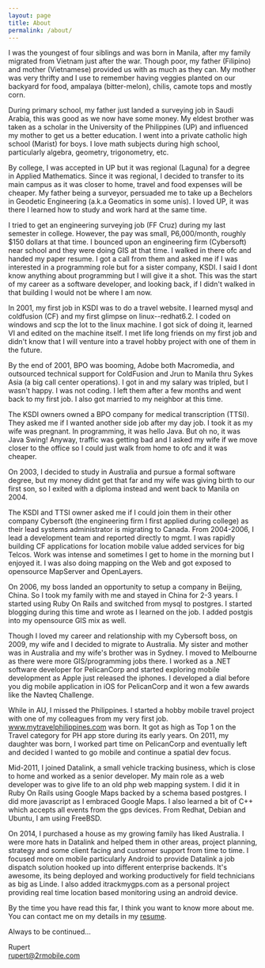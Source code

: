 ```yaml
---
layout: page
title: About
permalink: /about/
---
```


I was the youngest of four siblings and was born in Manila, after my family migrated from Vietnam just after the war.  Though poor, my father (Filipino) and mother (Vietnamese) provided us with as much as they can.  My mother was very thrifty and I use to remember having veggies planted on our backyard for food, ampalaya (bitter-melon), chilis, camote tops and mostly corn.  

During primary school, my father just landed a surveying job in Saudi Arabia, this was good as we now have some money.  My eldest brother was taken as a scholar in the University of the Philippines (UP) and influenced my mother to get us a better education. I went into a private catholic high school (Marist) for boys.  I love math subjects during high school, particularly algebra, geometry, trigonometry, etc.  

By college, I was accepted in UP but it was regional (Laguna) for a degree in Applied Mathematics.  Since it was regional, I decided to transfer to its main campus as it was closer to home, travel and food expenses will be cheaper.  My father being a surveyor, persuaded me to take up a Bechelors in Geodetic Engineering (a.k.a Geomatics in some unis).  I loved UP, it was there I learned how to study and work hard at the same time.

I tried to get an engineering surveying job (FF Cruz) during my last semester in college.  However, the pay was small, P6,000/month, roughly $150 dollars at that time.  I bounced upon an engineering firm (Cybersoft) near school and they were doing GIS at that time.  I walked in there ofc and handed my paper resume.  I got a call from them and asked me if I was interested in a programming role but for a sister company, KSDI.  I said I dont know anything about programming but I will give it a shot. This was the start of my career as a software developer, and looking back, if I didn't walked in that building I would not be where I am now.

In 2001, my first job in KSDI was to do a travel website. I learned mysql and coldfusion (CF) and my first glimpse on linux--redhat6.2.  I coded on windows and scp the lot to the linux machine.  I got sick of doing it, learned VI and edited on the machine itself.  I met life long friends on my first job and didn't know that I will venture into a travel hobby project with one of them in the future.

By the end of 2001, BPO was booming, Adobe both Macromedia, and outsourced technical support for ColdFusion and Jrun to Manila thru Sykes Asia (a big call center operations). I got in and my salary was tripled, but I wasn't happy. I was not coding.  I left them after a few months and went back to my first job.  I also got married to my neighbor at this time.

The KSDI owners owned a BPO company for medical transcription (TTSI).  They asked me if I wanted another side job after my day job.  I took it as my wife was pregnant. In programming, it was hello Java. But oh no, it was Java Swing!  Anyway, traffic was getting bad and I asked my wife if we move closer to the office so I could just walk from home to ofc and it was cheaper.

On 2003, I decided to study in Australia and pursue a formal software degree, but my money didnt get that far and my wife was giving birth to our first son, so I exited with a diploma instead and went back to Manila on 2004.

The KSDI and TTSI owner asked me if I could join them in their other company Cybersoft (the engineering firm I first applied during college) as their lead systems administrator is migrating to Canada.  From 2004-2006, I lead a development team and reported directly to mgmt.  I was rapidly building CF applications for location mobile value added services for big Telcos.  Work was intense and sometimes I get to home in the morning but I enjoyed it.  I was also doing mapping on the Web and got exposed to opensource MapServer and OpenLayers.

On 2006, my boss landed an opportunity to setup a company in Beijing, China.  So I took my family with me and stayed in China for 2-3 years.  I started using Ruby On Rails and switched from mysql to postgres. I started blogging during this time and wrote as I learned on the job.  I added postgis into my opensource GIS mix as well.

Though I loved my career and relationship with my Cybersoft boss, on 2009, my wife and I decided to migrate to Australia. My sister and mother was in Australia and my wife's brother was in Sydney.  I moved to Melbourne as there were more GIS/programming jobs there. I worked as a .NET software developer for PelicanCorp and started exploring mobile development as Apple just released the iphones. I developed a dial before you dig mobile application in iOS for PelicanCorp and it won a few awards like the Navteq Challenge.  

While in AU, I missed the Philippines.  I started a hobby mobile travel project with one of my colleagues from my very first job.  www.mytravelphilippines.com was born.  It got as high as Top 1 on the Travel category for PH app store during its early years.  On 2011, my daughter was born, I worked part time on PelicanCorp and eventually left and decided I wanted to go mobile and continue a spatial dev focus.

Mid-2011, I joined Datalink, a small vehicle tracking business, which is close to home and worked as a senior developer.  My main role as a web developer was to give life to an old php web mapping system.  I did it in Ruby On Rails using Google Maps backed by a schema based postgres.  I did more javascript as I embraced Google Maps.  I also learned a bit of C++ which accepts all events from the gps devices.  From Redhat, Debian and Ubuntu, I am using FreeBSD.

On 2014, I purchased a house as my growing family has liked Australia.  I were more hats in Datalink and helped them in other areas, project planning, strategy and some client facing and customer support from time to time.  I focused more on mobile particularly Android to provide Datalink a job dispatch solution hooked up into different enterprise backends. It's awesome, its being deployed and working productively for field technicians as big as Linde.  I also added itrackmygps.com as a personal project providing real time location based monitoring using an android device.

By the time you have read this far, I think you want to know more about me. You can contact me on my details in my [resume](/resume/).
  

Always to be continued...


Rupert  
rupert@2rmobile.com
